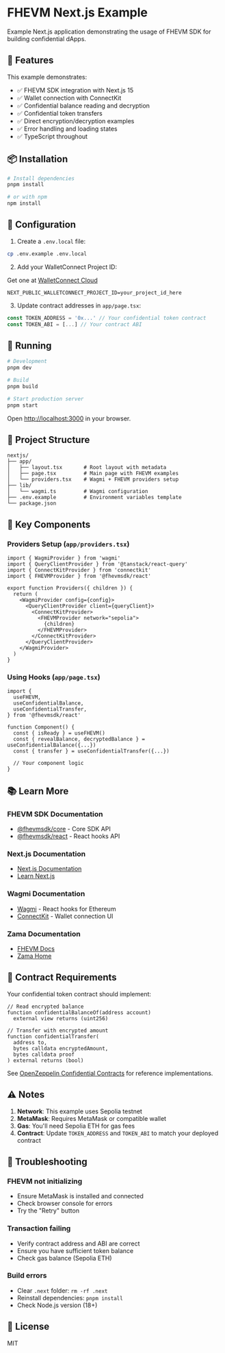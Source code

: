 # FHEVM Next.js Example

Example Next.js application demonstrating the usage of FHEVM SDK for building confidential dApps.

## 🚀 Features

This example demonstrates:

- ✅ FHEVM SDK integration with Next.js 15
- ✅ Wallet connection with ConnectKit
- ✅ Confidential balance reading and decryption
- ✅ Confidential token transfers
- ✅ Direct encryption/decryption examples
- ✅ Error handling and loading states
- ✅ TypeScript throughout

## 📦 Installation

```bash
# Install dependencies
pnpm install

# or with npm
npm install
```

## 🔧 Configuration

1. Create a `.env.local` file:

```bash
cp .env.example .env.local
```

2. Add your WalletConnect Project ID:

Get one at [WalletConnect Cloud](https://cloud.walletconnect.com)

```env
NEXT_PUBLIC_WALLETCONNECT_PROJECT_ID=your_project_id_here
```

3. Update contract addresses in `app/page.tsx`:

```typescript
const TOKEN_ADDRESS = '0x...' // Your confidential token contract
const TOKEN_ABI = [...] // Your contract ABI
```

## 🏃 Running

```bash
# Development
pnpm dev

# Build
pnpm build

# Start production server
pnpm start
```

Open [http://localhost:3000](http://localhost:3000) in your browser.

## 📁 Project Structure

```
nextjs/
├── app/
│   ├── layout.tsx       # Root layout with metadata
│   ├── page.tsx         # Main page with FHEVM examples
│   └── providers.tsx    # Wagmi + FHEVM providers setup
├── lib/
│   └── wagmi.ts         # Wagmi configuration
├── .env.example         # Environment variables template
└── package.json
```

## 🎯 Key Components

### Providers Setup (`app/providers.tsx`)

```tsx
import { WagmiProvider } from 'wagmi'
import { QueryClientProvider } from '@tanstack/react-query'
import { ConnectKitProvider } from 'connectkit'
import { FHEVMProvider } from '@fhevmsdk/react'

export function Providers({ children }) {
  return (
    <WagmiProvider config={config}>
      <QueryClientProvider client={queryClient}>
        <ConnectKitProvider>
          <FHEVMProvider network="sepolia">
            {children}
          </FHEVMProvider>
        </ConnectKitProvider>
      </QueryClientProvider>
    </WagmiProvider>
  )
}
```

### Using Hooks (`app/page.tsx`)

```tsx
import {
  useFHEVM,
  useConfidentialBalance,
  useConfidentialTransfer,
} from '@fhevmsdk/react'

function Component() {
  const { isReady } = useFHEVM()
  const { revealBalance, decryptedBalance } = useConfidentialBalance({...})
  const { transfer } = useConfidentialTransfer({...})

  // Your component logic
}
```

## 📚 Learn More

### FHEVM SDK Documentation

- [@fhevmsdk/core](../../packages/core/README.md) - Core SDK API
- [@fhevmsdk/react](../../packages/react/README.md) - React hooks API

### Next.js Documentation

- [Next.js Documentation](https://nextjs.org/docs)
- [Learn Next.js](https://nextjs.org/learn)

### Wagmi Documentation

- [Wagmi](https://wagmi.sh) - React hooks for Ethereum
- [ConnectKit](https://docs.family.co/connectkit) - Wallet connection UI

### Zama Documentation

- [FHEVM Docs](https://docs.zama.ai/fhevm)
- [Zama Home](https://zama.ai)

## 🔐 Contract Requirements

Your confidential token contract should implement:

```solidity
// Read encrypted balance
function confidentialBalanceOf(address account)
  external view returns (uint256)

// Transfer with encrypted amount
function confidentialTransfer(
  address to,
  bytes calldata encryptedAmount,
  bytes calldata proof
) external returns (bool)
```

See [OpenZeppelin Confidential Contracts](https://github.com/OpenZeppelin/openzeppelin-confidential-contracts) for reference implementations.

## ⚠️ Notes

1. **Network**: This example uses Sepolia testnet
2. **MetaMask**: Requires MetaMask or compatible wallet
3. **Gas**: You'll need Sepolia ETH for gas fees
4. **Contract**: Update `TOKEN_ADDRESS` and `TOKEN_ABI` to match your deployed contract

## 🐛 Troubleshooting

### FHEVM not initializing

- Ensure MetaMask is installed and connected
- Check browser console for errors
- Try the "Retry" button

### Transaction failing

- Verify contract address and ABI are correct
- Ensure you have sufficient token balance
- Check gas balance (Sepolia ETH)

### Build errors

- Clear `.next` folder: `rm -rf .next`
- Reinstall dependencies: `pnpm install`
- Check Node.js version (18+)

## 📄 License

MIT
